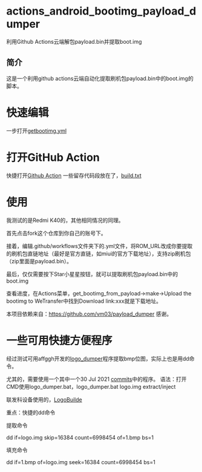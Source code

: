# actions_android_bootimg_payload_dumper
利用Github Actions云端解包payload.bin并提取boot.img


## 简介 ##
这是一个利用github actions云端自动化提取刷机包payload.bin中的boot.img的脚本。

# 快速编辑

一步打开[getbootimg.yml](https://github.com/byddgithubzh/actions_android_bootimg_payload_dumper/edit/main/.github/workflows/getbootimg.yml)


# 打开GitHub Action

快捷打开[Github Action](https://github.com/byddgithubzh/actions_android_bootimg_payload_dumper/actions)
一些留存代码段放在了，[build.txt](https://github.com/byddgithubzh/actions_android_bootimg_payload_dumper/blob/main/%E8%BD%AF%E4%BB%B6/build.txt)


# 使用

我测试的是Redmi K40的，其他相同情况的同理。

首先点击fork这个仓库到你自己的账号下。 
 
接着，编辑.github/workflows文件夹下的.yml文件，将ROM_URL改成你要提取的刷机包直链地址（最好是官方直链，如miui的官方下载地址），支持zip刷机包（zip里面是payload.bin）。

最后，仅仅需要按下Star小星星按钮，就可以提取刷机包payload.bin中的boot.img

查看进度，在Actions菜单，get_bootimg_from_payload→make→Upload the bootimg to WeTransfer中找到Download link:xxx就是下载地址。

本项目依赖来自：https://github.com/vm03/payload_dumper 感谢。


# 一些可用快捷方便程序

经过测试可用affggh开发的[logo_dumper](https://github.com/affggh/logo_dumper)程序提取bmp位图，实际上也是用dd命令。

尤其的，需要使用一个其中一个30 Jul 2021 [commits](https://github.com/affggh/logo_dumper/tree/6760663fc56d8c694a0417f368e3c5eaed9c4e93)中的程序。
语法：打开CMD使用logo_dumper.bat，logo_dumper.bat logo.img extract/inject

联发科设备使用的，[LogoBuilde](https://sites.google.com/site/kadanutilities/home/logobuilder)

重点：快捷的dd命令

提取命令

dd if=logo.img skip=16384 count=6998454 of=1.bmp bs=1

填充命令

dd if=1.bmp of=logo.img seek=16384 count=6998454 bs=1
